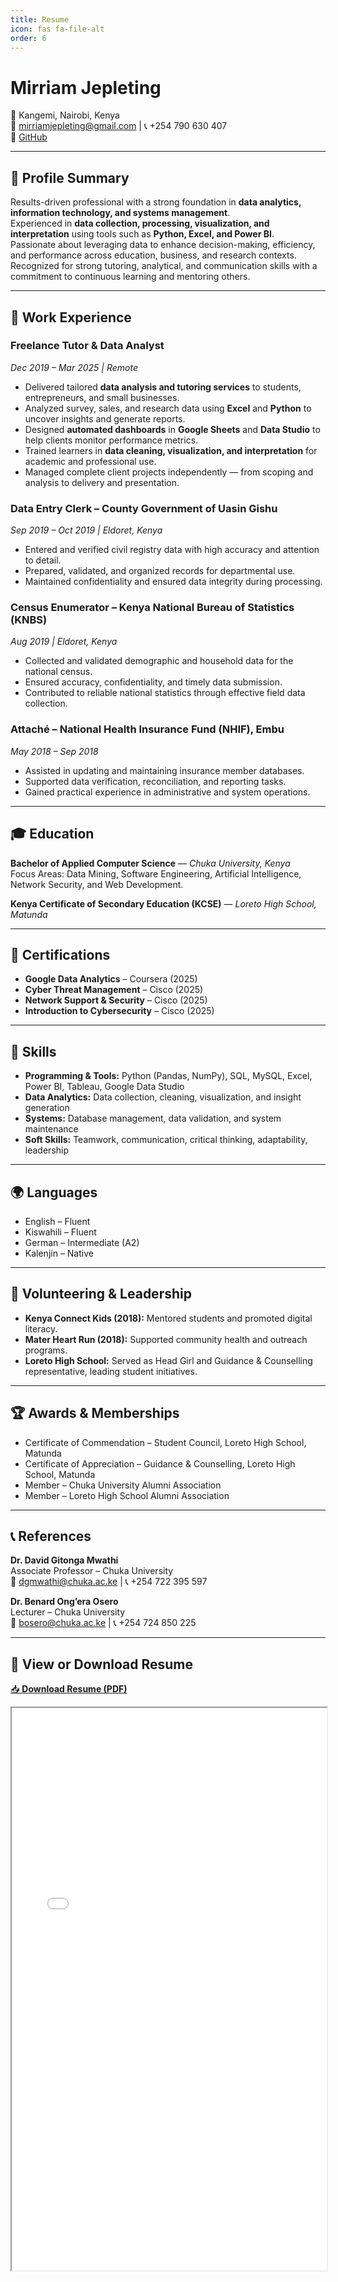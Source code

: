 ```yaml
---
title: Resume
icon: fas fa-file-alt
order: 6
---
```



# Mirriam Jepleting  
📍 Kangemi, Nairobi, Kenya  
📧 mirriamjepleting@gmail.com | 📞 +254 790 630 407  
🔗 [GitHub](https://github.com/mirriamjepleting)

---

## 🧭 Profile Summary
Results-driven professional with a strong foundation in **data analytics, information technology, and systems management**.  
Experienced in **data collection, processing, visualization, and interpretation** using tools such as **Python, Excel, and Power BI**.  
Passionate about leveraging data to enhance decision-making, efficiency, and performance across education, business, and research contexts.  
Recognized for strong tutoring, analytical, and communication skills with a commitment to continuous learning and mentoring others.

---

## 💼 Work Experience

### **Freelance Tutor & Data Analyst**  
*Dec 2019 – Mar 2025 | Remote*  
- Delivered tailored **data analysis and tutoring services** to students, entrepreneurs, and small businesses.  
- Analyzed survey, sales, and research data using **Excel** and **Python** to uncover insights and generate reports.  
- Designed **automated dashboards** in **Google Sheets** and **Data Studio** to help clients monitor performance metrics.  
- Trained learners in **data cleaning, visualization, and interpretation** for academic and professional use.  
- Managed complete client projects independently — from scoping and analysis to delivery and presentation.  

### **Data Entry Clerk – County Government of Uasin Gishu**  
*Sep 2019 – Oct 2019 | Eldoret, Kenya*  
- Entered and verified civil registry data with high accuracy and attention to detail.  
- Prepared, validated, and organized records for departmental use.  
- Maintained confidentiality and ensured data integrity during processing.  

### **Census Enumerator – Kenya National Bureau of Statistics (KNBS)**  
*Aug 2019 | Eldoret, Kenya*  
- Collected and validated demographic and household data for the national census.  
- Ensured accuracy, confidentiality, and timely data submission.  
- Contributed to reliable national statistics through effective field data collection.  

### **Attaché – National Health Insurance Fund (NHIF), Embu**  
*May 2018 – Sep 2018*  
- Assisted in updating and maintaining insurance member databases.  
- Supported data verification, reconciliation, and reporting tasks.  
- Gained practical experience in administrative and system operations.  

---

## 🎓 Education

**Bachelor of Applied Computer Science** — *Chuka University, Kenya*  
Focus Areas: Data Mining, Software Engineering, Artificial Intelligence, Network Security, and Web Development.  

**Kenya Certificate of Secondary Education (KCSE)** — *Loreto High School, Matunda*  

---

## 🧠 Certifications
- **Google Data Analytics** – Coursera (2025)  
- **Cyber Threat Management** – Cisco (2025)  
- **Network Support & Security** – Cisco (2025)  
- **Introduction to Cybersecurity** – Cisco (2025)  

---

## 🧰 Skills
- **Programming & Tools:** Python (Pandas, NumPy), SQL, MySQL, Excel, Power BI, Tableau, Google Data Studio  
- **Data Analytics:** Data collection, cleaning, visualization, and insight generation  
- **Systems:** Database management, data validation, and system maintenance  
- **Soft Skills:** Teamwork, communication, critical thinking, adaptability, leadership  

---

## 🌍 Languages
- English – Fluent  
- Kiswahili – Fluent  
- German – Intermediate (A2)  
- Kalenjin – Native  

---

## 💙 Volunteering & Leadership
- **Kenya Connect Kids (2018):** Mentored students and promoted digital literacy.  
- **Mater Heart Run (2018):** Supported community health and outreach programs.  
- **Loreto High School:** Served as Head Girl and Guidance & Counselling representative, leading student initiatives.  

---

## 🏆 Awards & Memberships
- Certificate of Commendation – Student Council, Loreto High School, Matunda  
- Certificate of Appreciation – Guidance & Counselling, Loreto High School, Matunda  
- Member – Chuka University Alumni Association  
- Member – Loreto High School Alumni Association  

---

## 📞 References
**Dr. David Gitonga Mwathi**  
Associate Professor – Chuka University  
📧 dgmwathi@chuka.ac.ke | 📞 +254 722 395 597  

**Dr. Benard Ong’era Osero**  
Lecturer – Chuka University  
📧 bosero@chuka.ac.ke | 📞 +254 724 850 225  

---

## 📄 View or Download Resume
[📥 **Download Resume (PDF)**](/assets/Mirriam_Jepleting_Resume.pdf)

<iframe src="/assets/Mirriam_Jepleting_Resume.pdf" width="100%" height="900px"></iframe>
